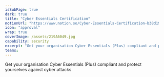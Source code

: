 ```yaml
---
isSubPage: true
dark: true
title: "Cyber Essentials Certification"
notionUrl: "https://www.notion.so/Cyber-Essentials-Certification-b38d19ae842340e3b03389f4bbd5f3ac"
icon: "approval"
wrap: true
coverImage: /assets/219A6049.jpg
capability: security
excerpt: "Get your organisation Cyber Essentials (Plus) compliant and protect yourselves against cyber attacks"
teams: 
---
```

Get your organisation Cyber Essentials (Plus) compliant and protect yourselves against cyber attacks